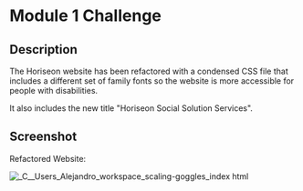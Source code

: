 # Module 1 Challenge

## Description

The Horiseon website has been refactored with a condensed CSS file that includes a different set of family fonts so the website is more accessible for people with disabilities. 

It also includes the new title "Horiseon Social Solution Services".

## Screenshot

Refactored Website:


![_C__Users_Alejandro_workspace_scaling-goggles_index html](https://github.com/Alejandro0014/scaling-goggles/assets/143147296/a0d05221-9b3b-4904-8c26-ffa00615ae93)





